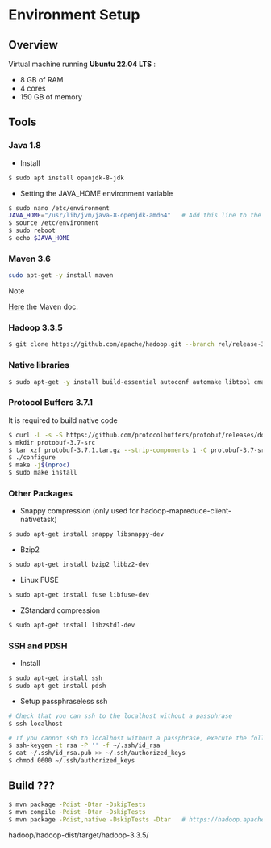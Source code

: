 # Environment Setup
## Overview
Virtual machine running **Ubuntu 22.04 LTS** :
  * 8 GB of RAM 
  * 4 cores
  * 150 GB of memory

## Tools
### Java 1.8
* Install
```bash
$ sudo apt install openjdk-8-jdk
```

* Setting the JAVA_HOME environment variable 
```bash
$ sudo nano /etc/environment                    
JAVA_HOME="/usr/lib/jvm/java-8-openjdk-amd64"   # Add this line to the end of the file
$ source /etc/environment                       
$ sudo reboot                                   
$ echo $JAVA_HOME                               
```

### Maven 3.6
```bash
sudo apt-get -y install maven
```

> [!NOTE]
> [Here](https://maven.apache.org/guides/getting-started/index.html) the Maven doc.

### Hadoop 3.3.5
```bash
$ git clone https://github.com/apache/hadoop.git --branch rel/release-3.3.5 --single-branch
```

### Native libraries
```bash
$ sudo apt-get -y install build-essential autoconf automake libtool cmake zlib1g-dev pkg-config libssl-dev libsasl2-dev
```

### Protocol Buffers 3.7.1
It is required to build native code
```bash
$ curl -L -s -S https://github.com/protocolbuffers/protobuf/releases/download/v3.7.1/protobuf-java-3.7.1.tar.gz -o protobuf-3.7.1.tar.gz
$ mkdir protobuf-3.7-src
$ tar xzf protobuf-3.7.1.tar.gz --strip-components 1 -C protobuf-3.7-src && cd protobuf-3.7-src
$ ./configure
$ make -j$(nproc)
$ sudo make install
```
### Other Packages
* Snappy compression (only used for hadoop-mapreduce-client-nativetask)
```bash
$ sudo apt-get install snappy libsnappy-dev
```
* Bzip2
```bash
$ sudo apt-get install bzip2 libbz2-dev
```
* Linux FUSE
```bash
$ sudo apt-get install fuse libfuse-dev
```
* ZStandard compression
```bash
$ sudo apt-get install libzstd1-dev
```

### SSH and PDSH
* Install 
```bash
$ sudo apt-get install ssh
$ sudo apt-get install pdsh
```
* Setup passphraseless ssh

```bash
# Check that you can ssh to the localhost without a passphrase
$ ssh localhost

# If you cannot ssh to localhost without a passphrase, execute the following commands
$ ssh-keygen -t rsa -P '' -f ~/.ssh/id_rsa
$ cat ~/.ssh/id_rsa.pub >> ~/.ssh/authorized_keys
$ chmod 0600 ~/.ssh/authorized_keys
```

## Build ???
```bash
$ mvn package -Pdist -Dtar -DskipTests
$ mvn compile -Pdist -Dtar -DskipTests
$ mvn package -Pdist,native -DskipTests -Dtar   # https://hadoop.apache.org/docs/current/hadoop-project-dist/hadoop-common/NativeLibraries.html
```


hadoop/hadoop-dist/target/hadoop-3.3.5/
